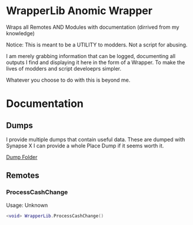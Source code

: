 # WrapperLib Anomic Wrapper
Wraps all Remotes AND Modules with documentation (dirrived from my knowledge)

Notice: This is meant to be a UTILITY to modders. Not a script for abusing. 

I am merely grabbing information that can be logged, documenting all outputs I find and displaying it here in the form of a Wrapper. To make the lives of modders and script develoeprs simpler. 

Whatever you choose to do with this is beyond me. 
# Documentation
## Dumps
I provide multiple dumps that contain useful data. These are dumped with Synapse X I can provide a whole Place Dump if it seems worth it.

[Dump Folder](Dumps)
## Remotes
### ProcessCashChange
Usage: Unknown
```lua
<void> WrapperLib.ProcessCashChange()
```
### 
